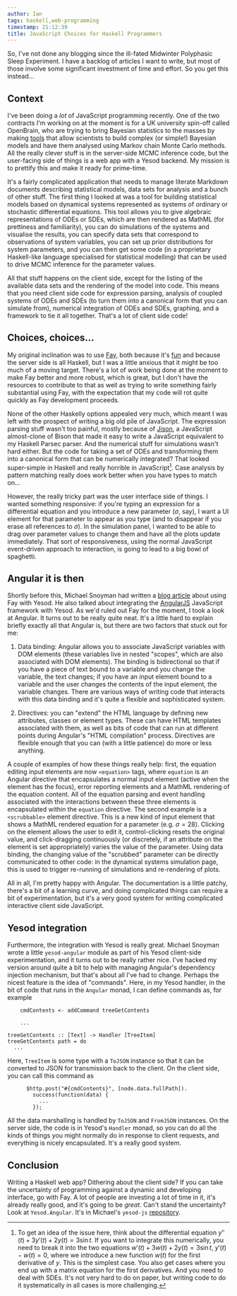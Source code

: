 ```yaml
---
author: Ian
tags: haskell,web-programming
timestamp: 21:12:39
title: JavaScript Choices for Haskell Programmers
---
```

So, I've not done any blogging since the ill-fated Midwinter
Polyphasic Sleep Experiment.  I have a backlog of articles I want to
write, but most of those involve some significant investment of time
and effort.  So you get this instead...

## Context

I've been doing a *lot* of JavaScript programming recently.  One of
the two contracts I'm working on at the moment is for a UK university
spin-off called OpenBrain, who are trying to bring Bayesian statistics
to the masses by making [tools](http://www.bayeshive.com) that allow
scientists to build complex (or simple!) Bayesian models and have them
analysed using Markov chain Monte Carlo methods.  All the really
clever stuff is in the server-side MCMC inference code, but the
user-facing side of things is a web app with a Yesod backend.  My
mission is to prettify this and make it ready for prime-time.

It's a fairly complicated application that needs to manage literate
Markdown documents describing statistical models, data sets for
analysis and a bunch of other stuff.  The first thing I looked at was
a tool for building statistical models based on dynamical systems
represented as systems of ordinary or stochastic differential
equations.  This tool allows you to give algebraic representations of
ODEs or SDEs, which are then rendered as MathML (for prettiness and
familiarity), you can do simulations of the systems and visualise the
results, you can specify data sets that correspond to observations of
system variables, you can set up prior distributions for system
parameters, and you can then get some code (in a proprietary
Haskell-like language specialised for statistical modelling) that can
be used to drive MCMC inference for the parameter values.

All that stuff happens on the client side, except for the listing of
the available data sets and the rendering of the model into code.
This means that you need client side code for expression parsing,
analysis of coupled systems of ODEs and SDEs (to turn them into a
canonical form that you can simulate from), numerical integration of
ODEs and SDEs, graphing, and a framework to tie it all together.
That's a lot of client side code!

<!--MORE-->

## Choices, choices...

My original inclination was to use [Fay][fay], both because it's
[fun][fayart] and because the server side is all Haskell, but I was a
little anxious that it might be too much of a moving target.  There's
a lot of work being done at the moment to make Fay better and more
robust, which is great, but I don't have the resources to contribute
to that as well as trying to write something fairly substantial using
Fay, with the expectation that my code will rot quite quickly as Fay
development proceeds.

None of the other Haskelly options appealed very much, which meant I
was left with the prospect of writing a big old pile of JavaScript.
The expression parsing stuff wasn't too painful, mostly because of
[Jison][jison], a JavaScript almost-clone of Bison that made it easy
to write a JavaScript equivalent to my Haskell Parsec parser.  And the
numerical stuff for simulations wasn't hard either.  But the code for
taking a set of ODEs and transforming them into a canonical form that
can be numerically integrated?  That looked super-simple in Haskell
and really horrible in JavaScript[^1].  Case analysis by pattern
matching really does work better when you have types to match on...

However, the really tricky part was the user interface side of things.
I wanted something responsive: if you're typing an expression for a
differential equation and you introduce a new parameter ($\sigma$,
say), I want a UI element for that parameter to appear as you type
(and to disappear if you erase all references to $\sigma$).  In the
simulation panel, I wanted to be able to drag over parameter values to
change them and have all the plots update immediately.  That sort of
responsiveness, using the normal JavaScript event-driven approach to
interaction, is going to lead to a big bowl of spaghetti.

## Angular it is then

Shortly before this, Michael Snoyman had written a
[blog article][snoyberg] about using Fay with Yesod.  He also talked
about integrating the [AngularJS][angular] JavaScript framework with
Yesod.  As we'd ruled out Fay for the moment, I took a look at
Angular.  It turns out to be really quite neat.  It's a little hard to
explain briefly exactly all that Angular is, but there are two factors
that stuck out for me:

1. Data binding: Angular allows you to associate JavaScript variables
with DOM elements (these variables live in nested "scopes", which are
also associated with DOM elements).  The binding is bidirectional so
that if you have a piece of text bound to a variable and you change
the variable, the text changes; if you have an input element bound to
a variable and the user changes the contents of the input element, the
variable changes.  There are various ways of writing code that
interacts with this data binding and it's quite a flexible and
sophisticated system.

2. Directives: you can "extend" the HTML language by defining new
attributes, classes or element types.  These can have HTML templates
associated with them, as well as bits of code that can run at
different points during Angular's "HTML compilation" process.
Directives are flexible enough that you can (with a little patience)
do more or less anything.

A couple of examples of how these things really help: first, the
equation editing input elements are now `<equation>` tags, where
`equation` is an Angular directive that encapsulates a normal input
element (active when the element has the focus), error reporting
elements and a MathML rendering of the equation content.  All of the
equation parsing and event handling associated with the interactions
between these three elements is encapsulated within the `equation`
directive.  The second example is a `<scrubbable>` element directive.
This is a new kind of input element that shows a MathML rendered
equation for a parameter (e.g. $\sigma = 28$).  Clicking on the
element allows the user to edit it, control-clicking resets the
original value, and click-dragging continuously (or discretely, if an
attribute on the element is set appropriately) varies the value of the
parameter.  Using data binding, the changing value of the "scrubbed"
parameter can be directly communicated to other code: in the dynamical
systems simulation page, this is used to trigger re-running of
simulations and re-rendering of plots.

All in all, I'm pretty happy with Angular.  The documentation is a
little patchy, there's a bit of a learning curve, and doing
complicated things can require a bit of experimentation, but it's a
very good system for writing complicated interactive client side
JavaScript.

## Yesod integration

Furthermore, the integration with Yesod is really great.  Michael
Snoyman wrote a little `yesod-angular` module as part of his Yesod
client-side experimentation, and it turns out to be really rather
nice.  I've hacked my version around quite a bit to help with managing
Angular's dependency injection mechanism, but that's about all I've
had to change.  Perhaps the nicest feature is the idea of "commands".
Here, in my Yesod handler, in the bit of code that runs in the
`Angular` monad, I can define commands as, for example

~~~~ {.haskell}
    cmdContents <- addCommand treeGetContents

    ...

treeGetContents :: [Text] -> Handler [TreeItem]
treeGetContents path = do
  ...
~~~~

Here, `TreeItem` is some type with a `ToJSON` instance so that it can
be converted to JSON for transmission back to the client.  On the
client side, you can call this command as

~~~~ {.javascript}
      $http.post("#{cmdContents}", [node.data.fullPath]).
        success(function(data) {
          ...
        });
~~~~

All the data marshalling is handled by `ToJSON` and `FromJSON`
instances.  On the server side, the code is in Yesod's `Handler`
monad, so you can do all the kinds of things you might normally do in
response to client requests, and everything is nicely encapsulated.
It's a really good system.

## Conclusion

Writing a Haskell web app?  Dithering about the client side?  If you
can take the uncertainty of programming against a dynamic and
developing interface, go with Fay.  A lot of people are investing a
lot of time in it, it's already really good, and it's going to be
*great*.  Can't stand the uncertainty?  Look at `Yesod.Angular`.  It's
in Michael's `yesod-js` [repository][yesodjs].


[fay]: http://fay-lang.org
[fayart]: /blog/posts/2012/11/13/fay-ring-oscillator
[jison]: http://zaach.github.com/jison/
[snoyberg]: http://www.yesodweb.com/blog/2012/10/yesod-fay-js
[angular]: http://angularjs.org/
[yesodjs]: https://github.com/snoyberg/yesod-js

[^1]: To get an idea of the issue here, think about the differential
equation $y''(t) + 3 y'(t) + 2 y(t) = 3 \sin t$.  If you want to
integrate this numerically, you need to break it into the two
equations $w'(t) + 3 w(t) + 2 y(t) = 3 \sin t$, $y'(t) - w(t) = 0$,
where we introduce a new function $w(t)$ for the first derivative of
$y$.  This is the simplest case.  You also get cases where you end up
with a matrix equation for the first derivatives.  And you need to
deal with SDEs.  It's not very hard to do on paper, but writing code
to do it systematically in all cases is more challenging.
